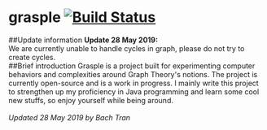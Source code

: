 # grasple [![Build Status](https://travis-ci.org/btarcahn/grasple.svg?branch=master)](https://travis-ci.org/btarcahn/grasple)
##Update information
<b>Update 28 May 2019:</b> 
<br/>We are currently unable to handle cycles in graph, please do not try to create cycles.
<br/>
##Brief introduction
Grasple is a project built for experimenting computer behaviors and complexities around Graph Theory's notions.
The project is currently open-source and is a work in progress. I mainly write this project to strengthen up my
proficiency in Java programming and learn some cool new stuffs, so enjoy yourself while being around.
<br/><br/><i>Updated 28 May 2019 by Bach Tran</i> 